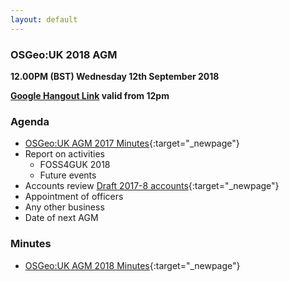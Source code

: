 ```yaml
---
layout: default
---
```


### OSGeo:UK 2018 AGM

**12.00PM (BST) Wednesday 12th September 2018**

**[Google Hangout Link](https://meet.google.com/ukn-qewd-fmk) valid from 12pm**

### Agenda

* [OSGeo:UK AGM 2017 Minutes](./agm2017minutes.html){:target="_newpage"}
* Report on activities
    - FOSS4GUK 2018
    - Future events
* Accounts review 
[Draft 2017-8 accounts](../files/OSGeo-UK_DRAFT_Accounts_2017-18.pdf){:target="_newpage"}
* Appointment of officers
* Any other business	
* Date of next AGM

### Minutes

* [OSGeo:UK AGM 2018 Minutes](./agm2018minutes.html){:target="_newpage"}
